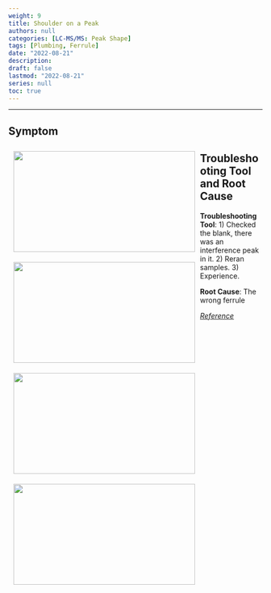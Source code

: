 ```yaml
---
weight: 9
title: Shoulder on a Peak
authors: null
categories: [LC-MS/MS: Peak Shape]
tags: [Plumbing, Ferrule]
date: "2022-08-21"
description:  
draft: false
lastmod: "2022-08-21"
series: null
toc: true
---
```




<!--more-->
---

## Symptom
<div class = "row">
<img width ="360" height= "200" src = "/docs/images/Screenshot 2022-08-18 163300.png" style ="float: left" HSPACE="10" VSPACE="10"/>
</div>

## Troubleshooting Tool and Root Cause

<div class = "row">
<img width ="360" height= "200" src = "/docs/images/Screenshot 2022-08-18 163434.png" style ="float: left" HSPACE="10" VSPACE="10"/>
<img width ="360" height= "200" src = "/docs/images/Screenshot 2022-08-18 202534.png" style ="float: left" HSPACE="10" VSPACE="10"/>  
<img width ="360" height= "200" src = "/docs/images/Screenshot 2022-08-18 202741.png" style ="float: left" HSPACE="10" VSPACE="10"/>

<b>Troubleshooting Tool</b>: 1) Checked the blank, there was an interference peak in it.  2) Reran samples. 3) Experience.  

<b>Root Cause</b>: The wrong ferrule  

</div>

[*Reference*]()  